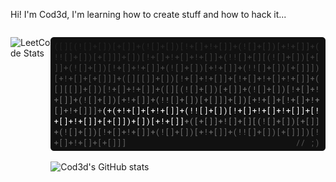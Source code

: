 Hi! I'm Cod3d, I'm learning how to create stuff and how to hack it...

<div style="display:flex">

![LeetCode Stats](https://leetcard.jacoblin.cool/cod3ddot?theme=dark&font=Fira%20Code&ext=activity)

<div>
  
![Svg](/assets/code.svg)

![Cod3d's GitHub stats](https://github-readme-stats.vercel.app/api?username=cod3ddot)

</div>

</div>
